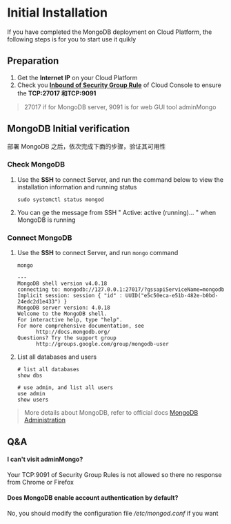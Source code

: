 # Initial Installation

If you have completed the MongoDB deployment on Cloud Platform, the following steps is for you to start use it quikly

## Preparation

1. Get the **Internet IP** on your Cloud Platform
2. Check you **[Inbound of Security Group Rule](https://support.websoft9.com/docs/faq/tech-instance.html)** of Cloud Console to ensure the **TCP:27017 和TCP:9091** 

> 27017 if for MongoDB server, 9091 is for web GUI tool adminMongo

## MongoDB Initial verification

部署 MongoDB 之后，依次完成下面的步骤，验证其可用性

### Check MongoDB

1. Use the **SSH** to connect Server, and run the command below to view the installation information and running status
   ```
   sudo systemctl status mongod
   ```
2. You can ge the message from SSH " Active: active (running)... " when MongoDB is running

### Connect MongoDB

1. Use the **SSH** to connect Server, and run `mongo` command 
   ~~~
   mongo

   ---
   MongoDB shell version v4.0.18
   connecting to: mongodb://127.0.0.1:27017/?gssapiServiceName=mongodb
   Implicit session: session { "id" : UUID("e5c50eca-e51b-482e-b0bd-24edc2d1e433") }
   MongoDB server version: 4.0.18
   Welcome to the MongoDB shell.
   For interactive help, type "help".
   For more comprehensive documentation, see
         http://docs.mongodb.org/
   Questions? Try the support group
         http://groups.google.com/group/mongodb-user
   ~~~

2. List all databases and users
   ```
   # list all databases
   show dbs

   # use admin, and list all users
   use admin
   show users
   ```

> More details about MongoDB, refer to official docs [MongoDB Administration](https://docs.mongodb.com/manual/administration/)

## Q&A

#### I can't visit adminMongo?

Your TCP:9091 of Security Group Rules is not allowed so there no response from Chrome or Firefox

#### Does MongoDB enable account authentication by default?

No, you should modify the configuration file */etc/mongod.conf* if you want 
